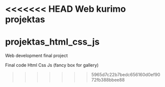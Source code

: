 <<<<<<< HEAD
Web kurimo projektas
=======
# projektas_html_css_js
Web development final project

Final code
Html Css Js (fancy box for gallery)
>>>>>>> 5965d7c22b7bedc656160d0ef9072fb388bbee88
